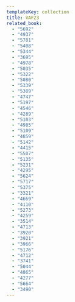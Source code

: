 ```yaml
---
templateKey: collection
title: VAF23
related_book:
  - "5692"
  - "4937"
  - "5781"
  - "5408"
  - "5344"
  - "3695"
  - "4978"
  - "5035"
  - "5322"
  - "5080"
  - "5339"
  - "5389"
  - "4747"
  - "5197"
  - "4546"
  - "4289"
  - "5103"
  - "4985"
  - "5109"
  - "4859"
  - "5142"
  - "4415"
  - "5507"
  - "5135"
  - "5231"
  - "4295"
  - "5624"
  - "5717"
  - "5375"
  - "3321"
  - "4669"
  - "4110"
  - "5273"
  - "4259"
  - "3514"
  - "4713"
  - "3920"
  - "3921"
  - "3966"
  - "5176"
  - "4712"
  - "3741"
  - "5044"
  - "4865"
  - "4277"
  - "5664"
  - "3490"
---
```

